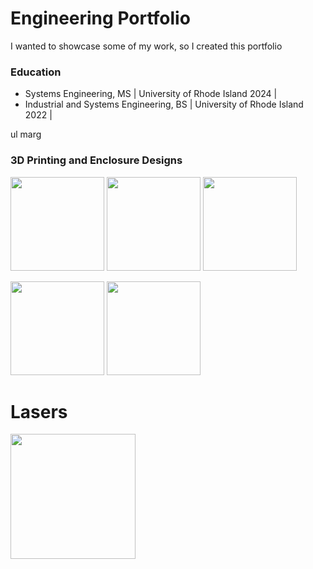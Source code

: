 # Engineering Portfolio

I wanted to showcase some of my work, so I created this portfolio

### Education


* Systems Engineering, MS | University of Rhode Island 2024 |
* Industrial and Systems Engineering, BS | University of Rhode Island 2022 |

ul marg

### 3D Printing and Enclosure Designs
<img src="images/ardu_case.png" height=150>  <img src="images/ardu_case_populated.png" height=150> <img src="images/ardu_case_detail.png" height=150>

<img src="images/assembly_line_controller_nocase.png" height=150> <img src="images/assembly_line_case.png" height=150>

# Lasers
<img src="images/profiler.png" height=200>